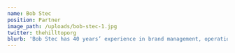 ```yaml
---
name: Bob Stec
position: Partner
image_path: /uploads/bob-stec-1.jpg
twitter: thehilltoporg
blurb: 'Bob Stec has 40 years’ experience in brand management, operational management, strategic positioning and business development. For the last 30 years he has held senior level responsibilities for multiple companies in the apparel and home furnishing categories. His experience spans both public and private companies in variety of business environments from operating divisions, corporate, leveraged, distressed, turnaround and private equity. Bob was trained at VF Corporation working at both the divisional and corporate levels. He has worked in an operating capacity for several private equity partners as well as a host of iconic brands from Wrangler, Lee, Stetson, London Fog, Tommy Bahama, Dockers and Marithe+Francois Girbaud on both a domestic and global basis. Bob has also served as a Professor of Management at Appalachian State University focusing on Strategic Management and Leadership, as a business mentor for emerging entrepreneurs at XRC Business Accelerator in NYC, at Launch Greensboro and as a sector expert in apparel and home furnishings for companies such as Emerisque Brands; Hicks, Muse, Tate and Furst and Sun Capital Partners.' Email Bob at bob@hilltopalliance.com.
---
```

